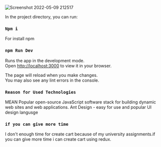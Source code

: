 ![Screenshot 2022-05-09 212517](https://user-images.githubusercontent.com/63228248/167449968-b1e22cf7-9170-4bec-8952-fbc0530fee99.png)

In the project directory, you can run:
### `Npm i`

For install npm 

### `npm Run Dev`

Runs the app in the development mode.\
Open [http://localhost:3000](http://localhost:3000) to view it in your browser.

The page will reload when you make changes.\
You may also see any lint errors in the console.

###  `Reason for Used Technologies`
MEAN Popular open-source JavaScript software stack for building dynamic web sites and web applications.
Ant Design - easy for use and popular UI design langusge

### `if you can give more time `
I  don't enough time for create cart because of my university assignments.if you can give more time i can create cart using redux.

